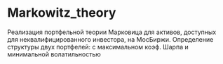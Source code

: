 # Markowitz_theory

Реализация портфельной теории Марковица для активов, доступных для неквалифицированного инвестора, на МосБиржи. Определение структуры двух портфелей: с максимальном коэф. Шарпа и минимальной волатильностью
